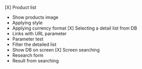 [X] Product list 
  * Show products image
  * Applying style
  * Applying currency format
[X] Selecting a detail list from DB
  * Links with URL parameter
  * Parameter test
  * Filter the detailed list
  * Show DB on screen
[X] Screen searching
  * Research form
  * Result from searching